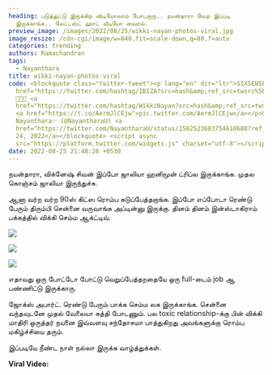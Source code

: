 ```yaml
---
heading: படுத்துட்டு இருக்கிற விடியோலாம் போடறாரு.. நயன்தாரா வேற இப்படி
  இருக்காங்க.. லேட்டஸ்ட் ஹாட் வீடியோ வைரல்.
preview_image: /images/2022/08/25/wikki-nayan-photos-viral.jpg
image_resize: /cdn-cgi/image/w=640,fit=scale-down,q=80,f=auto
categories: trending
authors: Ramachandran
tags:
  - Nayanthara
title: wikki-nayan-photos-viral
code: <blockquote class="twitter-tweet"><p lang="en" dir="ltr">SIXSENSES <a
  href="https://twitter.com/hashtag/IBIZA?src=hash&amp;ref_src=twsrc%5Etfw">#IBIZA</a>
  💞🫶🏻 <a
  href="https://twitter.com/hashtag/WikkiNayan?src=hash&amp;ref_src=twsrc%5Etfw">#WikkiNayan</a>
  <a href="https://t.co/AermJlCEjw">pic.twitter.com/AermJlCEjw</a></p>&mdash;
  Nayanthara✨ (@NayantharaU) <a
  href="https://twitter.com/NayantharaU/status/1562523683754610688?ref_src=twsrc%5Etfw">August
  24, 2022</a></blockquote> <script async
  src="https://platform.twitter.com/widgets.js" charset="utf-8"></script>
date: 2022-08-25 21:40:28 +0530
---
```

நயன்தாரா, விக்னேஷ் சிவன் இப்போ ஜாலியா ஹனிமூன் ட்ரிப்ல இருக்காங்க. முதல கொஞ்சம் ஜாலியா இருந்துச்சு.

ஆனா வர்ற வர்ற 90ஸ் கிட்ஸ ரொம்ப கடுப்பேத்தறாங்க. இப்போ எப்போடா ரெண்டு பேரும் திரும்பி சென்னை வருவாங்க அப்டின்னு இருக்கு. தினம் தினம் இன்ஸ்டாகிராம் பக்கத்தில் விக்கி செம்ம ஆக்ட்டிவ்.

![](/images/2022/08/25/nayanthara-in-paris-1.jpg)

![](/images/2022/08/25/nayanthara-wiki-in-paris.jpg)

![](/images/2022/08/25/nayanthara-in-paris-2.jpg)

எதாவது ஒரு போட்டோ போட்டு வெறுப்பேத்தறதையே ஒரு full-டைம் job ஆ பண்ணிட்டு இருக்காரு.

ஜோக்ஸ் அபார்ட். ரெண்டு பேரும் பாக்க செம்ம லக இருக்காங்க. சென்னை வந்தவுடனே முதல் வேலையா சுத்தி போடணும். பல toxic relationship-க்கு பின் விக்கி மாதிரி ஒருத்தர் நயனை இவ்வளவு சந்தோசமா பாத்துகிறது அவங்களுக்கு ரொம்ப மகிழ்ச்சியை தரும்.

இப்படியே நீண்ட நாள் நல்லா இருக்க வாழ்த்துக்கள்.

**Viral Video:**
